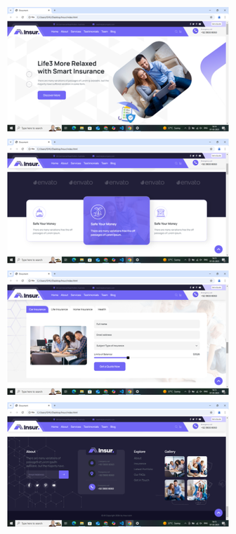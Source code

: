 ![image alt](https://github.com/ishitamangroliya7/Insurance_template_design/blob/7843238da3540a0023eaa6b26f32a564eeb8d4f0/Screenshot%20(49).png)

![image alt](https://github.com/ishitamangroliya7/Insurance_template_design/blob/9a5f7a519ce9f69d3315b96996d8792c991ba9f3/Screenshot%20(50).png)

![image alt](https://github.com/ishitamangroliya7/Insurance_template_design/blob/9a5f7a519ce9f69d3315b96996d8792c991ba9f3/Screenshot%20(52).png)

![image alt](https://github.com/ishitamangroliya7/Insurance_template_design/blob/9a5f7a519ce9f69d3315b96996d8792c991ba9f3/Screenshot%20(53).png)
